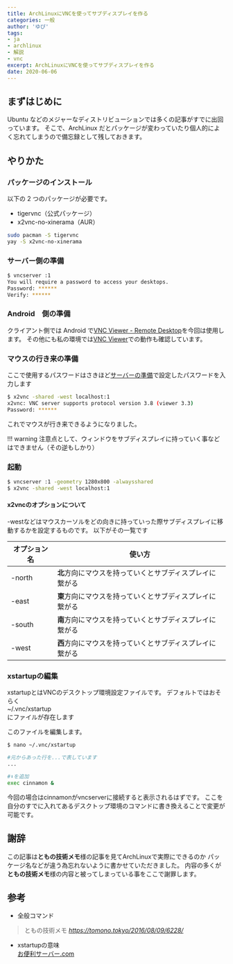 ```yaml
---
title: ArchLinuxにVNCを使ってサブディスプレイを作る
categories: 一般
author: 'ゆぴ'
tags:
- ja
- archlinux
- 解説
- vnc
excerpt: ArchLinuxにVNCを使ってサブディスプレイを作る
date: 2020-06-06
---
```


## まずはじめに

Ubuntu などのメジャーなディストリビューションでは多くの記事がすでに出回っています。
そこで、ArchLinux だとパッケージが変わっていたり個人的によく忘れてしまうので備忘録として残しておきます。

## やりかた

### パッケージのインストール

以下の 2 つのパッケージが必要です。

- tigervnc（公式パッケージ）
- x2vnc-no-xinerama（AUR）

```bash
sudo pacman -S tigervnc
yay -S x2vnc-no-xinerama
```

### サーバー側の準備

```bash
$ vncserver :1
You will require a password to access your desktops.
Password: ******
Verify: ******
```

### Android　側の準備

クライアント側では Android で[VNC Viewer - Remote Desktop](https://play.google.com/store/apps/details?id=com.realvnc.viewer.android&hl=ja)を今回は使用します。
その他にも私の環境では[VNC Viewer](https://play.google.com/store/apps/details?id=nine.viewer&hl=ja)での動作も確認しています。

### マウスの行き来の準備

ここで使用するパスワードはさきほど[サーバーの準備](#サーバー側の準備)で設定したパスワードを入力します

```bash
$ x2vnc -shared -west localhost:1
x2vnc: VNC server supports protocol version 3.8 (viewer 3.3)
Password: ******
```

これでマウスが行き来できるようになりました。

!!! warning
    注意点として、ウィンドウをサブディスプレイに持っていく事などはできません（その逆もしかり）


### 起動

```bash
$ vncserver :1 -geometry 1280x800 -alwaysshared
$ x2vnc -shared -west localhost:1
```

#### x2vncのオプションについて

-westなどはマウスカーソルをどの向きに持っていった際サブディスプレイに移動するかを設定するものです。
以下がその一覧です

|オプション名|使い方|
|--|--|
|-north|**北**方向にマウスを持っていくとサブディスプレイに繋がる|
|-east|**東**方向にマウスを持っていくとサブディスプレイに繋がる|
|-south|**南**方向にマウスを持っていくとサブディスプレイに繋がる|
|-west|**西**方向にマウスを持っていくとサブディスプレイに繋がる|

### xstartupの編集

xstartupとはVNCのデスクトップ環境設定ファイルです。
デフォルトではおそらく  
 ~/.vnc/xstartup  
にファイルが存在します

このファイルを編集します。

```bash
$ nano ~/.vnc/xstartup

#元からあった行を...で表しています
...

#⬇を追加
exec cinnamon &
```

今回の場合はcinnamonがvncserverに接続すると表示されるはずです。
ここを自分のすでに入れてあるデスクトップ環境のコマンドに書き換えることで変更が可能です。

## 謝辞

この記事は**ともの技術メモ**様の記事を見てArchLinuxで実際にできるのか
パッケージ名などが違う為忘れないように書かせていただきました。
内容の多くが**ともの技術メモ**様の内容と被ってしまっている事をここで謝罪します。

## 参考

- 全般コマンド
> ともの技術メモ
> <cite>https://tomono.tokyo/2016/08/09/6228/</cite>
- xstartupの意味  
[お便利サーバー.com](http://www.obenri.com/_vnc/vnc_server1.html)

